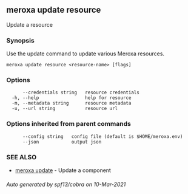 ## meroxa update resource

Update a resource

### Synopsis

Use the update command to update various Meroxa resources.

```
meroxa update resource <resource-name> [flags]
```

### Options

```
      --credentials string   resource credentials
  -h, --help                 help for resource
  -m, --metadata string      resource metadata
  -u, --url string           resource url
```

### Options inherited from parent commands

```
      --config string   config file (default is $HOME/meroxa.env)
      --json            output json
```

### SEE ALSO

* [meroxa update](meroxa_update.md)	 - Update a component

###### Auto generated by spf13/cobra on 10-Mar-2021
